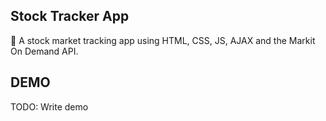## Stock Tracker App

:money_with_wings: A stock market tracking app using HTML, CSS, JS, AJAX and the Markit On Demand API.

## DEMO
TODO: Write demo
